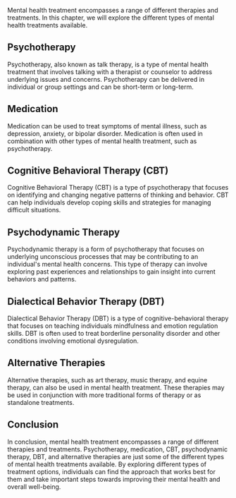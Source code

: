 

Mental health treatment encompasses a range of different therapies and treatments. In this chapter, we will explore the different types of mental health treatments available.

Psychotherapy
-------------

Psychotherapy, also known as talk therapy, is a type of mental health treatment that involves talking with a therapist or counselor to address underlying issues and concerns. Psychotherapy can be delivered in individual or group settings and can be short-term or long-term.

Medication
----------

Medication can be used to treat symptoms of mental illness, such as depression, anxiety, or bipolar disorder. Medication is often used in combination with other types of mental health treatment, such as psychotherapy.

Cognitive Behavioral Therapy (CBT)
----------------------------------

Cognitive Behavioral Therapy (CBT) is a type of psychotherapy that focuses on identifying and changing negative patterns of thinking and behavior. CBT can help individuals develop coping skills and strategies for managing difficult situations.

Psychodynamic Therapy
---------------------

Psychodynamic therapy is a form of psychotherapy that focuses on underlying unconscious processes that may be contributing to an individual's mental health concerns. This type of therapy can involve exploring past experiences and relationships to gain insight into current behaviors and patterns.

Dialectical Behavior Therapy (DBT)
----------------------------------

Dialectical Behavior Therapy (DBT) is a type of cognitive-behavioral therapy that focuses on teaching individuals mindfulness and emotion regulation skills. DBT is often used to treat borderline personality disorder and other conditions involving emotional dysregulation.

Alternative Therapies
---------------------

Alternative therapies, such as art therapy, music therapy, and equine therapy, can also be used in mental health treatment. These therapies may be used in conjunction with more traditional forms of therapy or as standalone treatments.

Conclusion
----------

In conclusion, mental health treatment encompasses a range of different therapies and treatments. Psychotherapy, medication, CBT, psychodynamic therapy, DBT, and alternative therapies are just some of the different types of mental health treatments available. By exploring different types of treatment options, individuals can find the approach that works best for them and take important steps towards improving their mental health and overall well-being.
